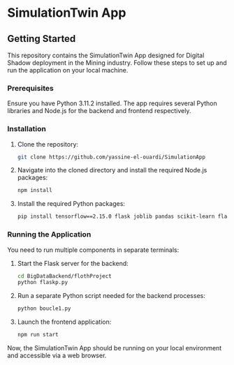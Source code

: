 
# SimulationTwin App

## Getting Started

This repository contains the SimulationTwin App designed for Digital Shadow deployment in the Mining industry. Follow these steps to set up and run the application on your local machine.

### Prerequisites

Ensure you have Python 3.11.2 installed. The app requires several Python libraries and Node.js for the backend and frontend respectively.

### Installation

1. Clone the repository:
   ```bash
   git clone https://github.com/yassine-el-ouardi/SimulationApp
   ```

2. Navigate into the cloned directory and install the required Node.js packages:
   ```bash
   npm install
   ```

3. Install the required Python packages:
   ```bash
   pip install tensorflow==2.15.0 flask joblib pandas scikit-learn flask_cors
   ```

### Running the Application

You need to run multiple components in separate terminals:

1. Start the Flask server for the backend:
   ```bash
   cd BigDataBackend/flothProject
   python flaskp.py
   ```

2. Run a separate Python script needed for the backend processes:
   ```bash
   python boucle1.py
   ```

3. Launch the frontend application:
   ```bash
   npm run start
   ```

Now, the SimulationTwin App should be running on your local environment and accessible via a web browser.
